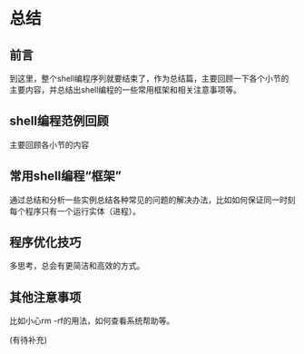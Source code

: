 # 总结

## 前言

到这里，整个shell编程序列就要结束了，作为总结篇，主要回顾一下各个小节的主要内容，并总结出shell编程的一些常用框架和相关注意事项等。

## shell编程范例回顾

主要回顾各小节的内容

## 常用shell编程“框架”

通过总结和分析一些实例总结各种常见的问题的解决办法，比如如何保证同一时刻每个程序只有一个运行实体（进程）。

## 程序优化技巧

多思考，总会有更简洁和高效的方式。

## 其他注意事项

比如小心rm -rf的用法，如何查看系统帮助等。

(有待补充)
